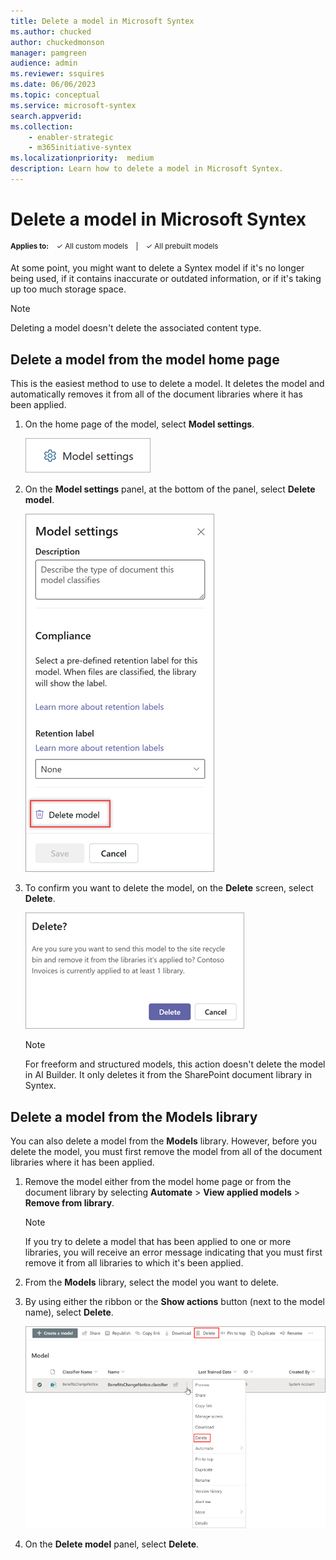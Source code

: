 ```yaml
---
title: Delete a model in Microsoft Syntex
ms.author: chucked
author: chuckedmonson
manager: pamgreen
audience: admin
ms.reviewer: ssquires
ms.date: 06/06/2023
ms.topic: conceptual
ms.service: microsoft-syntex
search.appverid: 
ms.collection: 
    - enabler-strategic
    - m365initiative-syntex
ms.localizationpriority:  medium
description: Learn how to delete a model in Microsoft Syntex.
---
```


# Delete a model in Microsoft Syntex

<sup>**Applies to:**  &ensp; &#10003; All custom models &ensp; | &ensp; &#10003; All prebuilt models</sup>

At some point, you might want to delete a Syntex model if it's no longer being used, if it contains inaccurate or outdated information, or if it's taking up too much storage space.

> [!NOTE]
> Deleting a model doesn't delete the associated content type. 

## Delete a model from the model home page

This is the easiest method to use to delete a model. It deletes the model and automatically removes it from all of the document libraries where it has been applied.

1. On the home page of the model, select **Model settings**.

    ![Screenshot of the Models settings button on the model home page.](../media/content-understanding/model-settings-button.png)

2. On the **Model settings** panel, at the bottom of the panel, select **Delete model**.

    ![Screenshot of the Models settings panel showing Delete model option.](../media/content-understanding/model-settings-delete-model.png)

3. To confirm you want to delete the model, on the **Delete** screen, select **Delete**.

    ![Screenshot of the Delete model confirmation page.](../media/content-understanding/delete-model-confirmation.png)

   > [!NOTE]
   > For freeform and structured models, this action doesn't delete the model in AI Builder. It only deletes it from the SharePoint document library in Syntex.

## Delete a model from the Models library

You can also delete a model from the **Models** library. However, before you delete the model, you must first remove the model from all of the document libraries where it has been applied.

1. Remove the model either from the model home page or from the document library by selecting **Automate** > **View applied models** > **Remove from library**.

   > [!NOTE]
   > If you try to delete a model that has been applied to one or more libraries, you will receive an error message indicating that you must first remove it from all libraries to which it's been applied.
 
2. From the **Models** library, select the model you want to delete.

3. By using either the ribbon or the **Show actions** button (next to the model name), select **Delete**. 

    ![Screenshot of the Models page showing a selected model with the Delete options highlighted.](../media/content-understanding/select-model-delete.png)

4. On the **Delete model** panel, select **Delete**.



